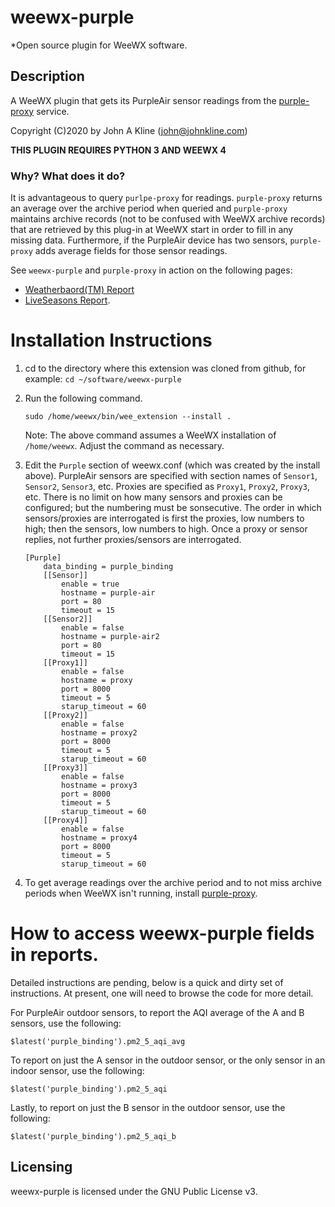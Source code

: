 # weewx-purple
*Open source plugin for WeeWX software.

## Description

A WeeWX plugin that gets its PurpleAir sensor readings from the
[purple-proxy](https://github.com/chaunceygardiner/weewx-purple) service.

Copyright (C)2020 by John A Kline (john@johnkline.com)

**THIS PLUGIN REQUIRES PYTHON 3 AND WEEWX 4**

### Why?  What does it do?

It is advantageous to query `purlpe-proxy` for readings.  `purple-proxy`
returns an average over the archive period when queried and `purple-proxy`
maintains archive records (not to be confused with WeeWX archive records)
that are retrieved by this plug-in at WeeWX start in order to fill in any
missing data.  Furthermore, if the PurpleAir device has two sensors,
`purple-proxy` adds average fields for those sensor readings.

See `weewx-purple` and `purple-proxy` in action on the following pages:
* [Weatherbaord(TM) Report](https://www.paloaltoweather.com/weatherboard/)
* [LiveSeasons Report](https://www.paloaltoweather.com/index.html).

# Installation Instructions

1. cd to the directory where this extension was cloned from github, for example:
   `cd ~/software/weewx-purple`

1. Run the following command.

   `sudo /home/weewx/bin/wee_extension --install .`

    Note: The above command assumes a WeeWX installation of `/home/weewx`.
      Adjust the command as necessary.

1. Edit the `Purple` section of weewx.conf (which was created by the install
   above).  PurpleAir sensors are specified with section names of `Sensor1`,
   `Sensor2`, `Sensor3`, etc.  Proxies are specified as `Proxy1`, `Proxy2`,
   `Proxy3`, etc.  There is no limit on how many sensors and proxies can
   be configured; but the numbering must be sonsecutive.  The order in which
   sensors/proxies are interrogated is first the proxies, low numbers to high;
   then the sensors, low numbers to high.  Once a proxy or sensor replies,
   not further proxies/sensors are interrogated.

   ```
   [Purple]
       data_binding = purple_binding
       [[Sensor]]
           enable = true
           hostname = purple-air
           port = 80
           timeout = 15
       [[Sensor2]]
           enable = false
           hostname = purple-air2
           port = 80
           timeout = 15
       [[Proxy1]]
           enable = false
           hostname = proxy
           port = 8000
           timeout = 5
           starup_timeout = 60
       [[Proxy2]]
           enable = false
           hostname = proxy2
           port = 8000
           timeout = 5
           starup_timeout = 60
       [[Proxy3]]
           enable = false
           hostname = proxy3
           port = 8000
           timeout = 5
           starup_timeout = 60
       [[Proxy4]]
           enable = false
           hostname = proxy4
           port = 8000
           timeout = 5
           starup_timeout = 60
   ```

1. To get average readings over the archive period and to not miss archive
   periods when WeeWX isn't running, install
   [purple-proxy](https://github.com/chaunceygardiner/purple-proxy).

# How to access weewx-purple fields in reports.

Detailed instructions are pending, below is a quick and dirty set of instructions.
At present, one will need to browse the code for more detail.

For PurpleAir outdoor sensors, to report the AQI average of the A and B sensors,
use the following:

```
$latest('purple_binding').pm2_5_aqi_avg
```

To report on just the A sensor in the outdoor sensor, or the only sensor in an
indoor sensor, use the following:

```
$latest('purple_binding').pm2_5_aqi
```

Lastly, to report on just the B sensor in the outdoor sensor, use the following:

```
$latest('purple_binding').pm2_5_aqi_b
```

## Licensing

weewx-purple is licensed under the GNU Public License v3.
